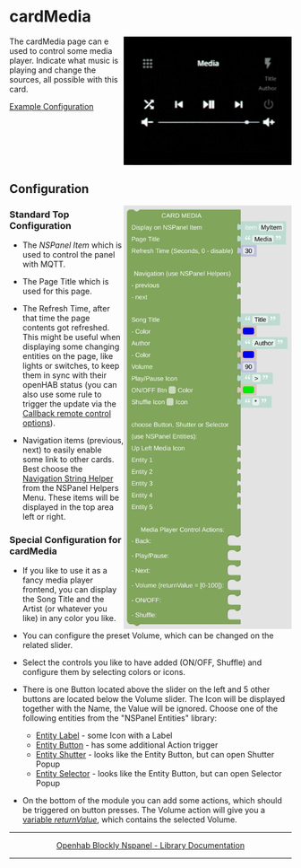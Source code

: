 # cardMedia

[<img src="img/lovelaceUI_cardMedia.jpg" align="right" width="300">](img/lovelaceUI_cardMedia.jpg)

The cardMedia page can e used to control some media player. Indicate what music is playing and change the sources, all possible with this card.

[Example Configuration](openhab_scripts_nspanel1_cardMedia.md)

<br clear="right"/>

## Configuration

[<img src="img/blockLibrary_nspanel_cards_cardMedia.png" align="right" width="300">](img/blockLibrary_nspanel_cards_cardMedia.png)

### Standard Top Configuration

- The *NSPanel Item* which is used to control the panel with MQTT.

- The Page Title which is used for this page.

- The Refresh Time, after that time the page contents got refreshed. This might be useful when displaying some changing entities on the page, like lights or switches, to keep them in sync with their openHAB status (you can also use some rule to trigger the update via the [Callback remote control options](blockLibrary_nspanel_callback_callback.md)).

- Navigation items (previous, next) to easily enable some link to other cards. Best choose the [Navigation String Helper](blockLibrary_nspanel_helpers_navString.md) from the NSPanel Helpers Menu. These items will be displayed in the top area left or right.

### Special Configuration for cardMedia

- If you like to use it as a fancy media player frontend, you can display the Song Title and the Artist (or whatever you like) in any color you like.

- You can configure the preset Volume, which can be changed on the related slider.

- Select the controls you like to have added (ON/OFF, Shuffle) and configure them by selecting colors or icons.

- There is one Button located above the slider on the left and 5 other buttons are located below the Volume slider. The Icon will be displayed together with the Name, the Value will be ignored. Choose one of the following entities from the "NSPanel Entities" library:
  
  - [Entity Label](blockLibrary_nspanel_entities_label.md) - some Icon with a Label
  - [Entity Button](blockLibrary_nspanel_entities_button.md) - has some additional Action trigger
  - [Entity Shutter](blockLibrary_nspanel_entities_shutter.md) - looks like the Entity Button, but can open Shutter Popup
  - [Entity Selector](blockLibrary_nspanel_entities_selector.md) - looks like the Entity Button, but can open Selector Popup

- On the bottom of the module you can add some actions, which should be triggered on button presses. The Volume action will give you a [variable *returnValue*](blockLibrary_nspanel_helpers_returnValue.md), which contains the selected Volume.

---

[<p style="text-align: center;">Openhab Blockly Nspanel - Library Documentation</p>](README.md)

---
